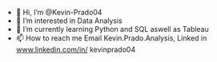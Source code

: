 - 👋 Hi, I’m @Kevin-Prado04
- 👀 I’m interested in Data Analysis
- 🌱 I’m currently learning Python and SQL aswell as Tableau
- 📫 How to reach me Email Kevin.Prado.Analysis, Linked in www.linkedin.com/in/
kevinprado04



<!---
Kevin-Prado04/Kevin-Prado04 is a ✨ special ✨ repository because its `README.md` (this file) appears on your GitHub profile.
You can click the Preview link to take a look at your changes.
--->
